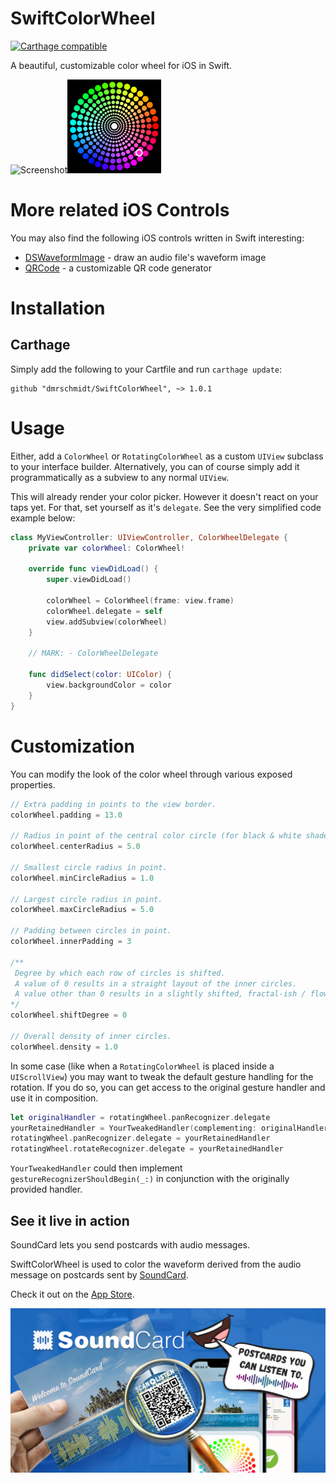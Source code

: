 # SwiftColorWheel

[![Carthage compatible](https://img.shields.io/badge/Carthage-compatible-4BC51D.svg?style=flat)](https://github.com/Carthage/Carthage)

A beautiful, customizable color wheel for iOS in Swift.

<img src="https://github.com/dmrschmidt/SwiftColorWheel/blob/master/screenshot_1.png" alt="Screenshot" width="150"><img src="https://github.com/dmrschmidt/SwiftColorWheel/blob/master/screenshot_2.png" alt="Screenshot" width="150">

# More related iOS Controls

You may also find the following iOS controls written in Swift interesting:

* [DSWaveformImage](https://github.com/dmrschmidt/DSWaveformImage) - draw an audio file's waveform image
* [QRCode](https://github.com/dmrschmidt/QRCode) - a customizable QR code generator


# Installation

## Carthage

Simply add the following to your Cartfile and run `carthage update`:

```
github "dmrschmidt/SwiftColorWheel", ~> 1.0.1
```

# Usage

Either, add a `ColorWheel` or `RotatingColorWheel` as a custom `UIView` subclass to your interface builder. Alternatively, you can of course simply add it programmatically as a subview to any normal `UIView`.

This will already render your color picker. However it doesn't react on your taps yet. For that, set yourself as it's `delegate`. See the very simplified code example below:

```swift
class MyViewController: UIViewController, ColorWheelDelegate {
    private var colorWheel: ColorWheel!
    
    override func viewDidLoad() {
        super.viewDidLoad()

        colorWheel = ColorWheel(frame: view.frame)
        colorWheel.delegate = self
        view.addSubview(colorWheel)
    }
    
    // MARK: - ColorWheelDelegate
    
    func didSelect(color: UIColor) {
        view.backgroundColor = color
    }
}
```

# Customization

You can modify the look of the color wheel through various exposed properties.

```swift
// Extra padding in points to the view border.
colorWheel.padding = 13.0

// Radius in point of the central color circle (for black & white shades).
colorWheel.centerRadius = 5.0

// Smallest circle radius in point.
colorWheel.minCircleRadius = 1.0

// Largest circle radius in point.
colorWheel.maxCircleRadius = 5.0

// Padding between circles in point.
colorWheel.innerPadding = 3

/**
 Degree by which each row of circles is shifted.
 A value of 0 results in a straight layout of the inner circles.
 A value other than 0 results in a slightly shifted, fractal-ish / flower-ish look.
*/
colorWheel.shiftDegree = 0

// Overall density of inner circles.
colorWheel.density = 1.0
```

In some case (like when a `RotatingColorWheel` is placed inside a `UIScrollView`) you may want to tweak the default gesture handling for the rotation. If you do so, you can get access to the original gesture handler and use it in composition.

```swift
let originalHandler = rotatingWheel.panRecognizer.delegate
yourRetainedHandler = YourTweakedHandler(complementing: originalHandler)
rotatingWheel.panRecognizer.delegate = yourRetainedHandler
rotatingWheel.rotateRecognizer.delegate = yourRetainedHandler
```

`YourTweakedHandler` could then implement `gestureRecognizerShouldBegin(_:)` in conjunction with the originally provided handler.

## See it live in action

SoundCard lets you send postcards with audio messages.

SwiftColorWheel is used to color the waveform derived from the audio message on postcards sent by [SoundCard](https://www.soundcard.io).

Check it out on the [App Store](http://bit.ly/soundcardio).

<img src="https://github.com/dmrschmidt/SwiftColorWheel/blob/master/screenshot_4.png" alt="Screenshot">
